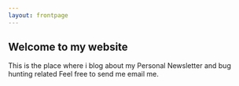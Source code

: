 ```yaml
---
layout: frontpage
---
```


## Welcome to my website

This is the place where i blog about my Personal Newsletter and bug hunting related
Feel free to send me email me.
